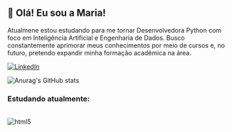## 👋 Olá! Eu sou a Maria!
Atualmene estou estudando para me tornar Desenvolvedora Python com foco em Inteligência Artificial e Engenharia de Dados. Busco constantemente aprimorar meus conhecimentos por meio de cursos e, no futuro, pretendo expandir minha formação acadêmica na área.


[![LinkedIn](https://img.shields.io/badge/LinkedIn-0077B5?style=for-the-badge&logo=linkedin&logoColor=white)](https://www.linkedin.com/in/maria-eduarda-corr%C3%AAa-544725279/)

![Anurag's GitHub stats](https://github-readme-stats.vercel.app/api?username=anuraghazra&show_icons=true&theme=tokyonight)

### Estudando atualmente:
<div style="display: inline_block."><br/>
    <img align="center" alt="html5" src="https://img.shields.io/badge/Python-3776AB?style=for-the-badge&logo=python&logoColor=white">
</div>

